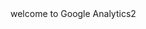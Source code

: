 <html>
<head>
<title> Google Analytics2 </title>
</head>
<body>
welcome to Google Analytics2
</body>
</html>
